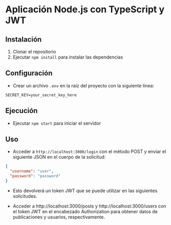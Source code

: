 # Aplicación Node.js con TypeScript y JWT

## Instalación
1. Clonar el repositorio
2. Ejecutar `npm install` para instalar las dependencias

## Configuración
- Crear un archivo `.env` en la raíz del proyecto con la siguiente línea:
```
SECRET_KEY=your_secret_key_here
```

## Ejecución
- Ejecutar `npm start` para iniciar el servidor

## Uso
- Acceder a `http://localhost:3000/login` con el método POST y enviar el siguiente JSON en el cuerpo de la solicitud:
```json
{
  "username": "user",
  "password": "password"
}
```
- Esto devolverá un token JWT que se puede utilizar en las siguientes solicitudes.

- Acceder a http://localhost:3000/posts y http://localhost:3000/users con el token JWT en el encabezado Authorization para obtener datos de publicaciones y usuarios, respectivamente.